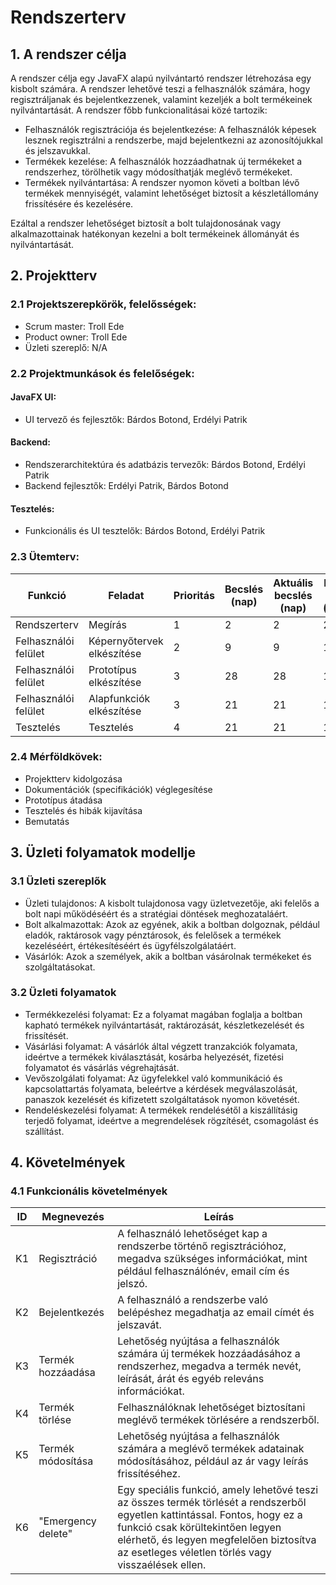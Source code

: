 # Rendszerterv

## 1. A rendszer célja

A rendszer célja egy JavaFX alapú nyilvántartó rendszer létrehozása egy kisbolt számára. A rendszer lehetővé teszi a felhasználók számára, hogy regisztráljanak és bejelentkezzenek, valamint kezeljék a bolt termékeinek nyilvántartását. A rendszer főbb funkcionalitásai közé tartozik:
   * Felhasználók regisztrációja és bejelentkezése: A felhasználók képesek lesznek regisztrálni a rendszerbe, majd bejelentkezni az azonosítójukkal és jelszavukkal.
   * Termékek kezelése: A felhasználók hozzáadhatnak új termékeket a rendszerhez, törölhetik vagy módosíthatják meglévő termékeket.
   * Termékek nyilvántartása: A rendszer nyomon követi a boltban lévő termékek mennyiségét, valamint lehetőséget biztosít a készletállomány frissítésére és kezelésére.
   
Ezáltal a rendszer lehetőséget biztosít a bolt tulajdonosának vagy alkalmazottainak hatékonyan kezelni a bolt termékeinek állományát és nyilvántartását.

## 2. Projektterv

### 2.1 Projektszerepkörök, felelősségek:
* Scrum master: Troll Ede
* Product owner: Troll Ede
* Üzleti szereplő: N/A

### 2.2 Projektmunkások és felelőségek:

#### JavaFX UI:
   * UI tervező és fejlesztők: Bárdos Botond, Erdélyi Patrik

#### Backend:
   * Rendszerarchitektúra és adatbázis tervezők: Bárdos Botond, Erdélyi Patrik
   * Backend fejlesztők: Erdélyi Patrik, Bárdos Botond

#### Tesztelés:
   * Funkcionális és UI tesztelők: Bárdos Botond, Erdélyi Patrik

### 2.3 Ütemterv:

|Funkció                  | Feladat                                | Prioritás | Becslés (nap) | Aktuális becslés (nap) | Eltelt idő (nap) | Becsült idő (nap) |
|-------------------------|----------------------------------------|-----------|---------------|------------------------|------------------|---------------------|
|Rendszerterv             |Megírás                                 |         1 |             2 |                      2 |                2 |                   2 |
|Felhasználói felület     |Képernyőtervek elkészítése              |         2 |             9 |                      9 |                1 |                   9 |
|Felhasználói felület     |Prototípus elkészítése                  |         3 |            28 |                     28 |                1 |                  28 |
|Felhasználói felület     |Alapfunkciók elkészítése                |         3 |            21 |                     21 |                1 |                  21 |
|Tesztelés                |Tesztelés                               |         4 |            21 |                     21 |                1 |                  21 |

### 2.4 Mérföldkövek:
   * Projektterv kidolgozása
   * Dokumentációk (specifikációk) véglegesítése
   * Prototípus átadása
   * Tesztelés és hibák kijavítása
   * Bemutatás

## 3. Üzleti folyamatok modellje

### 3.1 Üzleti szereplők

* Üzleti tulajdonos: A kisbolt tulajdonosa vagy üzletvezetője, aki felelős a bolt napi működéséért és a stratégiai döntések meghozataláért.
* Bolt alkalmazottak: Azok az egyének, akik a boltban dolgoznak, például eladók, raktárosok vagy pénztárosok, és felelősek a termékek kezeléséért, értékesítéséért és ügyfélszolgálatáért.
* Vásárlók: Azok a személyek, akik a boltban vásárolnak termékeket és szolgáltatásokat.

### 3.2 Üzleti folyamatok
* Termékkezelési folyamat: Ez a folyamat magában foglalja a boltban kapható termékek nyilvántartását, raktározását, készletkezelését és frissítését.
* Vásárlási folyamat: A vásárlók által végzett tranzakciók folyamata, ideértve a termékek kiválasztását, kosárba helyezését, fizetési folyamatot és vásárlás végrehajtását.
* Vevőszolgálati folyamat: Az ügyfelekkel való kommunikáció és kapcsolattartás folyamata, beleértve a kérdések megválaszolását, panaszok kezelését és kifizetett szolgáltatások nyomon követését.
* Rendeléskezelési folyamat: A termékek rendelésétől a kiszállításig terjedő folyamat, ideértve a megrendelések rögzítését, csomagolást és szállítást.

## 4. Követelmények

### 4.1 Funkcionális követelmények

| ID | Megnevezés | Leírás |
| --- | --- | --- |
| K1 | Regisztráció | A felhasználó lehetőséget kap a rendszerbe történő regisztrációhoz, megadva szükséges információkat, mint például felhasználónév, email cím és jelszó. |
| K2 | Bejelentkezés | A felhasználó a rendszerbe való belépéshez megadhatja az email címét és jelszavát. |
| K3 | Termék hozzáadása | Lehetőség nyújtása a felhasználók számára új termékek hozzáadásához a rendszerhez, megadva a termék nevét, leírását, árát és egyéb releváns információkat. |
| K4 | Termék törlése | Felhasználóknak lehetőséget biztosítani meglévő termékek törlésére a rendszerből. |
| K5 | Termék módosítása | Lehetőség nyújtása a felhasználók számára a meglévő termékek adatainak módosításához, például az ár vagy leírás frissítéséhez. |
| K6 | "Emergency delete" | Egy speciális funkció, amely lehetővé teszi az összes termék törlését a rendszerből egyetlen kattintással. Fontos, hogy ez a funkció csak körültekintően legyen elérhető, és legyen megfelelően biztosítva az esetleges véletlen törlés vagy visszaélések ellen. |